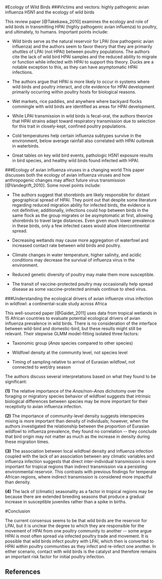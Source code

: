

#Ecology of Wild Birds
###Victims and vectors: highly pathogenic avian influenza H5N1 and the ecology of wild birds

This review paper [@Takekawa_2010] examines the ecology and role of wild birds in transmitting HPAI (highly pathogenic avian influenza) to poultry, and ultimately, to humans. Important points include:

- Wild birds serve as the natural reservoir for LPAI (low pathogenic avian influenza) and the authors seem to favor theory that they are primarily shuttles of LPAI (not HPAI) between poultry populations. The authors cite the lack of wild bird HPAI samples and the reduced ability to migrate or function while infected with HPAI to support this theory. Ducks are a notable exception to this, as they can have asymptomatic HPAI infections. 

- The authors argue that HPAI is more likely to occur in systems where wild birds and poultry interact, and cite evidence for HPAI development primarily occurring within poultry hosts for biological reasons.

- Wet markets, rice paddies, and anywhere where backyard flocks commingle with wild birds are identified as areas for HPAI development.

- While LPAI transmission in wild birds is fecal-oral, the authors theorize that HPAI strains adapt toward respiratory transmission due to selection for this trait in closely-kept, confined poultry populations. 

- Cold temperatures help certain influenza subtypes survive in the environment, below average rainfall also correlated with HPAI outbreak in waterbirds. 

- Great tables on key wild bird events, pathologic H5N1 exposure results in bird species, and healthy wild birds found infected with HPAI. 

###Ecology of avian influenza viruses in a changing world
This paper discusses both the ecology of avian influenza viruses and how anthropogenic changes may affect future virus transmission [@Vandegrift_2010]. Some novel points include:

- The authors suggest that shorebirds are likely responsible for distant geographical spread of HPAI. They point out that despite some literature regarding reduced migration ability for infected birds, the evidence is not definitive; additionally, infections could hop between birds in the same flock as the group migrates or be asymptomatic at first, allowing shorebirds to travel large distances. Even given much lower prevalence in these birds, only a few infected cases would allow intercontinental spread.  

- Decreasing wetlands may cause more aggregation of waterfowl and increased contact rate between wild birds and poultry.

- Climate changes in water temperature, higher salinity, and acidic conditions may decrease the survival of influenza virus in the environment.

- Reduced genetic diversity of poultry may make them more susceptible.

- The transit of vaccine-protected poultry may occasionally help spread disease as some vaccine-protected animals continue to shed virus.

###Understanding the ecological drivers of avian influenze virus infection in wildfowl: a continental-scale study across Africa


This well-sourced paper [@Gaidet_2011] uses data from tropical wetlands in 15 African countries to evaluate potential ecological drivers of avian influenza prevalence in wild birds. There is no consideration of the interface between wild-bird and domestic-bird, but these results might still be relevant. Their stepwise GLMM model-fitting isolated three factors:  

- Taxonomic group (*Anas* species compared to other species)

- Wildfowl density at the community level, not species level

- Timing of sampling relative to arrival of Eurasian wildfowl, not connected to wet/dry season

The authors discuss several interpretations based on what they found to be significant:

__(1)__ The relative importance of the *Anas*/non-*Anas* dichotomy over the foraging or migratory species behavior of wildfowl suggests that intrinsic biological differences between species may be more important for their receptivity to avian influenza infection. 

__(2)__ The importance of community-level density suggests interspecies mixing is more important than density of individuals; however, when the authors investigated the relationship between the proportion of Eurasian wildfowl to influenza prevalence, they found no correlation -- they conclude that bird origin may not matter as much as the increase in density during these migration times. 

__(3)__ The association between local wildfowl density and influenza infection coupled with the lack of an association between any climatic variables and influenza infection suggests that direct inter-individual transmission is more important for tropical regions than indirect transmission via a persisting environmental reservoir. This contrasts with previous findings for temperate African regions, where indirect transmission is considered more impactful than density.

__(4)__ The lack of (climatic) seasonality as a factor in tropical regions may be because there are extended breeding seasons that produce a gradual increase in susceptible juveniles rather than a spike in births.


#Conclusion

The current consensus seems to be that wild birds are the reservoir for LPAI, but it is unclear the degree to which they are responsible for the movement of HPAI from one poultry community to another -- some argue HPAI is most often spread via infected poultry trade and movement. It is possible that wild birds infect poultry with LPAI, which then is converted to HPAI within poultry communities as they infect and re-infect one another. In either scenario, contact with wild birds is the catalyst and therefore remains an important risk factor for initial poultry infection. 




## References

<div id="refs"></div>
